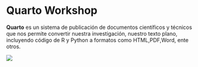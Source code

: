 # Quarto Workshop

**Quarto** es un sistema de publicación de documentos científicos y técnicos que nos permite convertir nuestra
investigación, nuestro texto plano, incluyendo código de R y Python a formatos como HTML,PDF,Word,
ente otros.

![](https://d33wubrfki0l68.cloudfront.net/1e13e2f2b4d1760d131ad2be5096e105573341e2/db099/blog/announcing-quarto-a-new-scientific-and-technical-publishing-system/thumbnail_huc2394eec6c3beee37cf037e067ab5abf_72127_2220x0_resize_q75_box.jpg)

